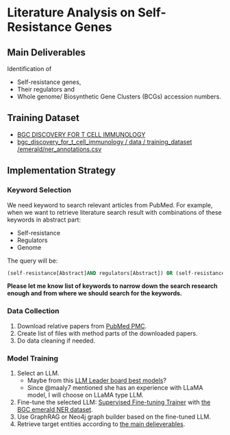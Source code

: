 # Literature Analysis on Self-Resistance Genes
## Main Deliverables
Identification of
- Self-resistance genes,
- Their regulators and
- Whole genome/ Biosynthetic Gene Clusters (BCGs) accession numbers.
## Training Dataset
- [BGC DISCOVERY FOR T CELL IMMUNOLOGY](https://gitlab.com/maaly7/bgc_discovery_for_t_cell_immunology)
- [bgc_discovery_for_t_cell_immunology / data / training_dataset /emerald/ner_annotations.csv](https://gitlab.com/maaly7/bgc_discovery_for_t_cell_immunology/-/blob/master/data/training_dataset/emerald/ner_annotations.csv?ref_type=heads)
## Implementation Strategy
### Keyword Selection
We need keyword to search relevant articles from PubMed. For example, when we want to retrieve literature search result with combinations of these keywords in abstract part:
- Self-resistance
- Regulators
- Genome

The query will be:
```SQL
(self-resistance[Abstract]AND regulators[Abstract]) OR (self-resistance[Abstract]AND Genome[Abstract])
```

**Please let me know list of keywords to narrow down the search research enough and from where we should search for the keywords.**

### Data Collection
1. Download relative papers from [PubMed PMC](https://www.ncbi.nlm.nih.gov/pmc/tools/developers/).
2. Create list of files with method parts of the downloaded papers.
3. Do data cleaning if needed.

### Model Training
1. Select an LLM.
   - Maybe from this [LLM Leader board best models](https://huggingface.co/collections/open-llm-leaderboard/llm-leaderboard-best-models-652d6c7965a4619fb5c27a03)?
   - Since @maaly7 mentioned she has an experience with LLaMA model, I will choose on LLaMA type LLM.
2. Fine-tune the selected LLM: [Supervised Fine-tuning Trainer](https://huggingface.co/docs/trl/en/sft_trainer) with [the BGC emerald NER dataset](https://gitlab.com/maaly7/bgc_discovery_for_t_cell_immunology/-/blob/master/data/training_dataset/emerald/ner_annotations.csv?ref_type=heads).
3. Use GraphRAG or Neo4j graph builder based on the fine-tuned LLM.
4. Retrieve target entities according to [the main delieverables](#main-deliverables).